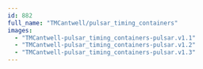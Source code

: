 ```yaml
---
id: 882
full_name: "TMCantwell/pulsar_timing_containers"
images: 
  - "TMCantwell-pulsar_timing_containers-pulsar.v1.1"
  - "TMCantwell-pulsar_timing_containers-pulsar.v1.2"
  - "TMCantwell-pulsar_timing_containers-pulsar.v1.3"
---
```

